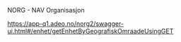 NORG - NAV Organisasjon

https://app-q1.adeo.no/norg2/swagger-ui.html#/enhet/getEnhetByGeografiskOmraadeUsingGET